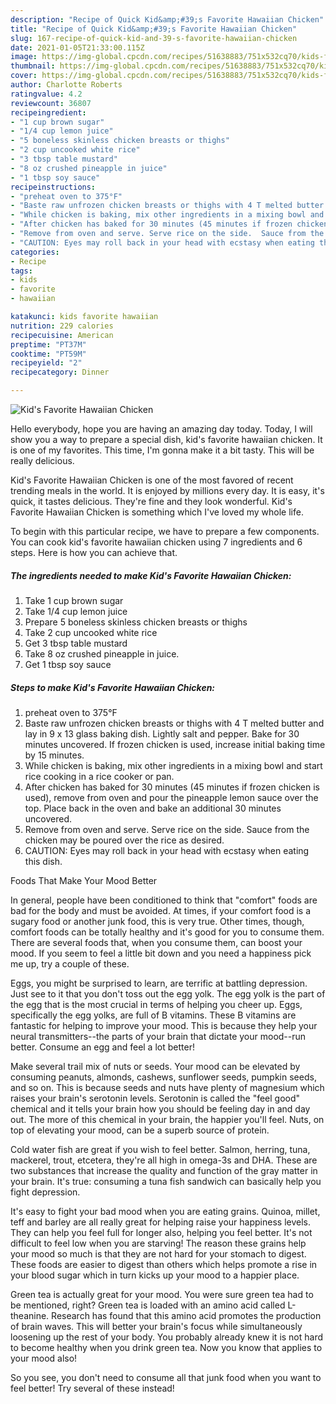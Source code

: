 ```yaml
---
description: "Recipe of Quick Kid&amp;#39;s Favorite Hawaiian Chicken"
title: "Recipe of Quick Kid&amp;#39;s Favorite Hawaiian Chicken"
slug: 167-recipe-of-quick-kid-and-39-s-favorite-hawaiian-chicken
date: 2021-01-05T21:33:00.115Z
image: https://img-global.cpcdn.com/recipes/51638883/751x532cq70/kids-favorite-hawaiian-chicken-recipe-main-photo.jpg
thumbnail: https://img-global.cpcdn.com/recipes/51638883/751x532cq70/kids-favorite-hawaiian-chicken-recipe-main-photo.jpg
cover: https://img-global.cpcdn.com/recipes/51638883/751x532cq70/kids-favorite-hawaiian-chicken-recipe-main-photo.jpg
author: Charlotte Roberts
ratingvalue: 4.2
reviewcount: 36807
recipeingredient:
- "1 cup brown sugar"
- "1/4 cup lemon juice"
- "5 boneless skinless chicken breasts or thighs"
- "2 cup uncooked white rice"
- "3 tbsp table mustard"
- "8 oz crushed pineapple in juice"
- "1 tbsp soy sauce"
recipeinstructions:
- "preheat oven to 375°F"
- "Baste raw unfrozen chicken breasts or thighs with 4 T melted butter and lay in 9 x 13 glass baking dish. Lightly salt and pepper.  Bake for 30 minutes uncovered. If frozen chicken is used, increase initial baking time by 15 minutes."
- "While chicken is baking, mix other ingredients in a mixing bowl and start rice cooking in a rice cooker or pan."
- "After chicken has baked for 30 minutes (45 minutes if frozen chicken is used), remove from oven and pour the pineapple lemon sauce over the top.  Place back in the oven and bake an additional 30 minutes uncovered."
- "Remove from oven and serve. Serve rice on the side.  Sauce from the chicken may be poured over the rice as desired."
- "CAUTION: Eyes may roll back in your head with ecstasy when eating this dish."
categories:
- Recipe
tags:
- kids
- favorite
- hawaiian

katakunci: kids favorite hawaiian 
nutrition: 229 calories
recipecuisine: American
preptime: "PT37M"
cooktime: "PT59M"
recipeyield: "2"
recipecategory: Dinner

---
```



![Kid&#39;s Favorite Hawaiian Chicken](https://img-global.cpcdn.com/recipes/51638883/751x532cq70/kids-favorite-hawaiian-chicken-recipe-main-photo.jpg)

Hello everybody, hope you are having an amazing day today. Today, I will show you a way to prepare a special dish, kid&#39;s favorite hawaiian chicken. It is one of my favorites. This time, I'm gonna make it a bit tasty. This will be really delicious.

Kid&#39;s Favorite Hawaiian Chicken is one of the most favored of recent trending meals in the world. It is enjoyed by millions every day. It is easy, it's quick, it tastes delicious. They're fine and they look wonderful. Kid&#39;s Favorite Hawaiian Chicken is something which I've loved my whole life.




To begin with this particular recipe, we have to prepare a few components. You can cook kid&#39;s favorite hawaiian chicken using 7 ingredients and 6 steps. Here is how you can achieve that.

<!--inarticleads1-->

##### The ingredients needed to make Kid&#39;s Favorite Hawaiian Chicken:

1. Take 1 cup brown sugar
1. Take 1/4 cup lemon juice
1. Prepare 5 boneless skinless chicken breasts or thighs
1. Take 2 cup uncooked white rice
1. Get 3 tbsp table mustard
1. Take 8 oz crushed pineapple in juice.
1. Get 1 tbsp soy sauce




<!--inarticleads2-->

##### Steps to make Kid&#39;s Favorite Hawaiian Chicken:

1. preheat oven to 375°F
1. Baste raw unfrozen chicken breasts or thighs with 4 T melted butter and lay in 9 x 13 glass baking dish. Lightly salt and pepper.  Bake for 30 minutes uncovered. If frozen chicken is used, increase initial baking time by 15 minutes.
1. While chicken is baking, mix other ingredients in a mixing bowl and start rice cooking in a rice cooker or pan.
1. After chicken has baked for 30 minutes (45 minutes if frozen chicken is used), remove from oven and pour the pineapple lemon sauce over the top.  Place back in the oven and bake an additional 30 minutes uncovered.
1. Remove from oven and serve. Serve rice on the side.  Sauce from the chicken may be poured over the rice as desired.
1. CAUTION: Eyes may roll back in your head with ecstasy when eating this dish.




Foods That Make Your Mood Better


In general, people have been conditioned to think that "comfort" foods are bad for the body and must be avoided. At times, if your comfort food is a sugary food or another junk food, this is very true. Other times, though, comfort foods can be totally healthy and it's good for you to consume them. There are several foods that, when you consume them, can boost your mood. If you seem to feel a little bit down and you need a happiness pick me up, try a couple of these.

Eggs, you might be surprised to learn, are terrific at battling depression. Just see to it that you don't toss out the egg yolk. The egg yolk is the part of the egg that is the most crucial in terms of helping you cheer up. Eggs, specifically the egg yolks, are full of B vitamins. These B vitamins are fantastic for helping to improve your mood. This is because they help your neural transmitters--the parts of your brain that dictate your mood--run better. Consume an egg and feel a lot better!

Make several trail mix of nuts or seeds. Your mood can be elevated by consuming peanuts, almonds, cashews, sunflower seeds, pumpkin seeds, and so on. This is because seeds and nuts have plenty of magnesium which raises your brain's serotonin levels. Serotonin is called the "feel good" chemical and it tells your brain how you should be feeling day in and day out. The more of this chemical in your brain, the happier you'll feel. Nuts, on top of elevating your mood, can be a superb source of protein.

Cold water fish are great if you wish to feel better. Salmon, herring, tuna, mackerel, trout, etcetera, they're all high in omega-3s and DHA. These are two substances that increase the quality and function of the gray matter in your brain. It's true: consuming a tuna fish sandwich can basically help you fight depression. 

It's easy to fight your bad mood when you are eating grains. Quinoa, millet, teff and barley are all really great for helping raise your happiness levels. They can help you feel full for longer also, helping you feel better. It's not difficult to feel low when you are starving! The reason these grains help your mood so much is that they are not hard for your stomach to digest. These foods are easier to digest than others which helps promote a rise in your blood sugar which in turn kicks up your mood to a happier place.

Green tea is actually great for your mood. You were sure green tea had to be mentioned, right? Green tea is loaded with an amino acid called L-theanine. Research has found that this amino acid promotes the production of brain waves. This will better your brain's focus while simultaneously loosening up the rest of your body. You probably already knew it is not hard to become healthy when you drink green tea. Now you know that applies to your mood also!

So you see, you don't need to consume all that junk food when you want to feel better! Try several of these instead!

